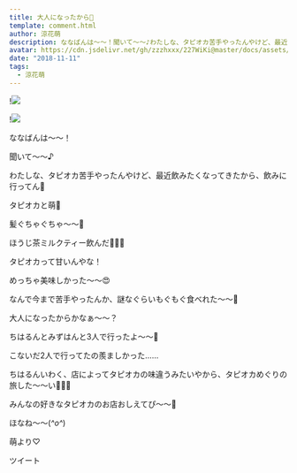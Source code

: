 ```yaml
---
title: 大人になったから🍹
template: comment.html
author: 涼花萌
description: ななばんは〜〜！聞いて〜〜♪わたしな、タピオカ苦手やったんやけど、最近飲みたくなってきたから、飲みに行ってん💓タピオカと萌🍹髪ぐちゃぐちゃ〜〜🙈...
avatar: https://cdn.jsdelivr.net/gh/zzzhxxx/227WiKi@master/docs/assets/photo/avatar/moe.jpg
date: "2018-11-11"
tags:
  - 涼花萌
---
```


!![](https://cdn.jsdelivr.net/gh/227WiKi/227WiKi-image@master/blog-image/moe-2018-11-11_1.jpg)

!![](https://cdn.jsdelivr.net/gh/227WiKi/227WiKi-image@master/blog-image/moe-2018-11-11_2.jpg)







ななばんは〜〜！




聞いて〜〜♪




わたしな、タピオカ苦手やったんやけど、最近飲みたくなってきたから、飲みに行ってん💓







タピオカと萌🍹



髪ぐちゃぐちゃ〜〜🙈






ほうじ茶ミルクティー飲んだ💓💓💓




タピオカって甘いんやな！





めっちゃ美味しかった〜〜😍






なんで今まで苦手やったんか、謎なぐらいもぐもぐ食べれた〜〜🤗




大人になったからかなぁ〜〜？










ちはるんとみずはんと3人で行ったよ〜〜🎈






こないだ2人で行ってたの羨ましかった……








ちはるんいわく、店によってタピオカの味違うみたいやから、タピオカめぐりの旅した〜〜い💓💓💓




みんなの好きなタピオカのお店おしえてぴ〜〜🐥







ほなね〜〜(*^o^*)


萌より♡


ツイート



